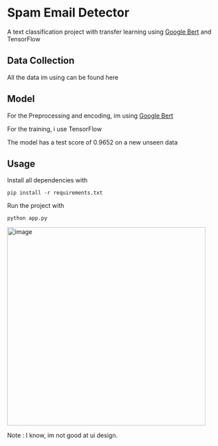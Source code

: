  <h1>Spam Email Detector</h1>
<p>
  A text classification project with transfer learning using <a href='https://www.kaggle.com/models/tensorflow/bert/frameworks/TensorFlow2/variations/bert-en-uncased-l-12-h-128-a-2/versions/2'>Google Bert</a> and 
 TensorFlow
</p>

<h2>Data Collection</h2>
<p>
 All the data im using can be found <ahref="https://github.com/azureeeeeeeeeeee/Email-Spam-Detector/blob/main/model/spam.csv">here</a>
</p>

<h2>Model</h2>
<p>For the Preprocessing and encoding, im using <a href='https://www.kaggle.com/models/tensorflow/bert/frameworks/TensorFlow2/variations/bert-en-uncased-l-12-h-128-a-2/versions/2'>Google Bert</a></p>
<p>For the training, i use TensorFlow</p>
<p>The model has a test score of 0.9652 on a new unseen data</p>

<h2>Usage</h2>
<p>Install all dependencies with</p>
<p><code>pip install -r requirements.txt</code></p>

<p>Run the project with </p>
<p><code>python app.py</code></p>

<img width="461" alt="image" src="https://github.com/azureeeeeeeeeeee/Email-Spam-Detector/assets/116809034/c0b91c3b-2326-4235-882d-34ce50170019">
<p>Note :
I know, im not good at ui design.
</p>
